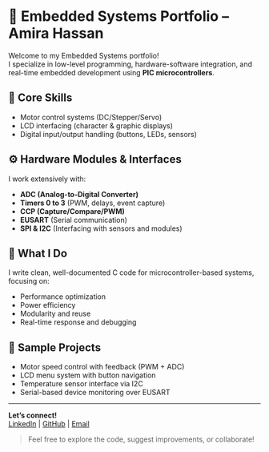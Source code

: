 # 🔌 Embedded Systems Portfolio – Amira Hassan

Welcome to my Embedded Systems portfolio!  
I specialize in low-level programming, hardware-software integration, and real-time embedded development using **PIC microcontrollers**.

## 🔧 Core Skills

- Motor control systems (DC/Stepper/Servo)
- LCD interfacing (character & graphic displays)
- Digital input/output handling (buttons, LEDs, sensors)

## ⚙️ Hardware Modules & Interfaces

I work extensively with:

- **ADC (Analog-to-Digital Converter)**
- **Timers 0 to 3** (PWM, delays, event capture)
- **CCP (Capture/Compare/PWM)**
- **EUSART** (Serial communication)
- **SPI & I2C** (Interfacing with sensors and modules)

## 🧠 What I Do

I write clean, well-documented C code for microcontroller-based systems, focusing on:
- Performance optimization
- Power efficiency
- Modularity and reuse
- Real-time response and debugging

## 📂 Sample Projects

- Motor speed control with feedback (PWM + ADC)
- LCD menu system with button navigation
- Temperature sensor interface via I2C
- Serial-based device monitoring over EUSART

---

**Let’s connect!**  
[LinkedIn](www.linkedin.com/in/amira-hassan-0371b3231) | [GitHub](https://github.com/amirahassandev) | [Email](amirahassansobhi@gmail.com)

> Feel free to explore the code, suggest improvements, or collaborate!
